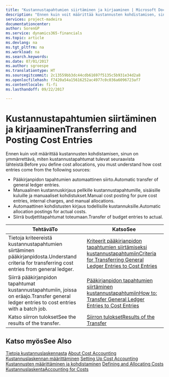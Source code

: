 ```yaml
---
title: "Kustannustapahtumien siirtäminen ja kirjaaminen | Microsoft Docs"
description: "Ennen kuin voit määrittää kustannusten kohdistamisen, sinun on ymmärrettävä, mistä kustannustapahtumat tulevat."
services: project-madeira
documentationcenter: 
author: SorenGP
ms.service: dynamics365-financials
ms.topic: article
ms.devlang: na
ms.tgt_pltfrm: na
ms.workload: na
ms.search.keywords: 
ms.date: 07/01/2017
ms.author: sgroespe
ms.translationtype: HT
ms.sourcegitcommit: 2c13559bb3dc44cdb61697f5135c5b931e34d2a8
ms.openlocfilehash: f7420a54a15616252ac4977c0c036a6096723af7
ms.contentlocale: fi-fi
ms.lasthandoff: 09/22/2017

---
```

# <a name="transferring-and-posting-cost-entries"></a><span data-ttu-id="8a550-103">Kustannustapahtumien siirtäminen ja kirjaaminen</span><span class="sxs-lookup"><span data-stu-id="8a550-103">Transferring and Posting Cost Entries</span></span>
<span data-ttu-id="8a550-104">Ennen kuin voit määrittää kustannusten kohdistamisen, sinun on ymmärrettävä, miten kustannustapahtumat tulevat seuraavista lähteistä:</span><span class="sxs-lookup"><span data-stu-id="8a550-104">Before you define cost allocations, you must understand how cost entries come from the following sources:</span></span>  

-   <span data-ttu-id="8a550-105">Pääkirjanpidon tapahtumien automaattinen siirto.</span><span class="sxs-lookup"><span data-stu-id="8a550-105">Automatic transfer of general ledger entries.</span></span>  
-   <span data-ttu-id="8a550-106">Manuaalinen kustannuskirjaus pellkille kustannustapahtumille, sisäisille kuluille ja manuaaliset kohdistukset.</span><span class="sxs-lookup"><span data-stu-id="8a550-106">Manual cost posting for pure cost entries, internal charges, and manual allocations.</span></span>  
-   <span data-ttu-id="8a550-107">Automaattinen kohdistusten kirjaus todellisille kustannuksille.</span><span class="sxs-lookup"><span data-stu-id="8a550-107">Automatic allocation postings for actual costs.</span></span>  
-   <span data-ttu-id="8a550-108">Siirrä budjettitapahtumat toteumaan.</span><span class="sxs-lookup"><span data-stu-id="8a550-108">Transfer of budget entries to actual.</span></span>  

|<span data-ttu-id="8a550-109">**Tehtävä**</span><span class="sxs-lookup"><span data-stu-id="8a550-109">**To**</span></span>|<span data-ttu-id="8a550-110">**Katso**</span><span class="sxs-lookup"><span data-stu-id="8a550-110">**See**</span></span>|  
|------------|-------------|  
|<span data-ttu-id="8a550-111">Tietoja kriteereistä kustannustapahtumien siirtäminen pääkirjanpidosta.</span><span class="sxs-lookup"><span data-stu-id="8a550-111">Understand criteria for transferring cost entries from general ledger.</span></span>|[<span data-ttu-id="8a550-112">Kriteerit pääkirjanpidon tapahtumien siirtämiseksi kustannustapahtumiin</span><span class="sxs-lookup"><span data-stu-id="8a550-112">Criteria for Transferring General Ledger Entries to Cost Entries</span></span>](finance-criteria-for-transferring-general-ledger-entries-to-cost-entries.md)|  
|<span data-ttu-id="8a550-113">Siirrä pääkirjanpidon tapahtumat kustannustapahtumiin, joissa on eräajo.</span><span class="sxs-lookup"><span data-stu-id="8a550-113">Transfer general ledger entries to cost entries with a batch job.</span></span>|[<span data-ttu-id="8a550-114">Pääkirjanpidon tapahtumien siirtäminen kustannustapahtumiin</span><span class="sxs-lookup"><span data-stu-id="8a550-114">How to: Transfer General Ledger Entries to Cost Entries</span></span>](finance-how-to-transfer-general-ledger-entries-to-cost-entries.md)|  
|<span data-ttu-id="8a550-115">Katso siirron tulokset</span><span class="sxs-lookup"><span data-stu-id="8a550-115">See the results of the transfer.</span></span>|[<span data-ttu-id="8a550-116">Siirron tulokset</span><span class="sxs-lookup"><span data-stu-id="8a550-116">Results of the Transfer</span></span>](finance-results-of-the-transfer.md)|  

## <a name="see-also"></a><span data-ttu-id="8a550-117">Katso myös</span><span class="sxs-lookup"><span data-stu-id="8a550-117">See Also</span></span>  
 <span data-ttu-id="8a550-118">[Tietoja kustannuslaskennasta](finance-about-cost-accounting.md) </span><span class="sxs-lookup"><span data-stu-id="8a550-118">[About Cost Accounting](finance-about-cost-accounting.md) </span></span>  
 <span data-ttu-id="8a550-119">[Kustannuslaskennan määrittäminen](finance-set-up-cost-accounting.md) </span><span class="sxs-lookup"><span data-stu-id="8a550-119">[Setting Up Cost Accounting](finance-set-up-cost-accounting.md) </span></span>  
 <span data-ttu-id="8a550-120">[Kustannusten määrittäminen ja kohdistaminen](finance-define-and-allocate-costs.md) </span><span class="sxs-lookup"><span data-stu-id="8a550-120">[Defining and Allocating Costs](finance-define-and-allocate-costs.md) </span></span>  
 [<span data-ttu-id="8a550-121">Kustannuslaskenta</span><span class="sxs-lookup"><span data-stu-id="8a550-121">Accounting for Costs</span></span>](finance-manage-cost-accounting.md)

